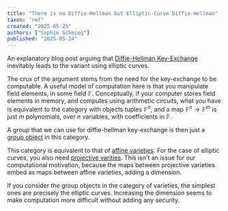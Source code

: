 ```yaml
---
title: "There is no Diffie-Hellman but Elliptic-Curve Diffie-Hellman"
taxon: "ref"
created: "2025-05-25"
authors: ["Sophie Schmieg"]
published: "2025-05-24"
---
```


An explanatory blog post arguing that
[Diffie-Hellman Key-Exchange](N-000_014) inevitably leads to the variant using
elliptic curves.

The crux of the argument stems from the need for the key-exchange to be computable.
A useful model of computation here is that you manipulate field elements,
in some field $\mathbb{F}$.
Conceptually, if your computer stores field elements in memory,
and computes using arithmetic circuits,
what you have is equivalent to the category with objects tuples
$\mathbb{F}^n$, and a map $\mathbb{F}^n \to \mathbb{F}^m$
is just $m$ polynomials, over $n$ variables, with coefficients in
$\mathbb{F}$.

A group that we can use for diffie-hellman key-exchange is then just
a [group object](N-000_017) in this category.

This category is equivalent to that of [affine varieties](N-000_015).
For the case of elliptic curves, you also need
[projective varities](N-000_016).
This isn't an issue for our computational motivation, because
the maps between projective varieties embed as maps between
affine varieties, adding a dimension.

If you consider the group objects in the category of varieties,
the simplest ones are precisely the elliptic curves.
Increasing the dimension seems to make computation more difficult without
adding any security.

